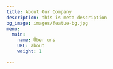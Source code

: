 ```yaml
---
title: About Our Company
description: this is meta description
bg_image: images/featue-bg.jpg
menu:
  main:
    name: Über uns
    URL: about
    weight: 1

---
```

